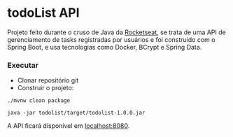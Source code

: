 <h1>todoList API</h1>

Projeto feito durante o cruso de Java da [Rocketseat](https://rocketseat.com.br), se trata de uma API de gerenciamento de tasks registradas por usuários e foi construído com o 
Spring Boot, e usa tecnologias como Docker, BCrypt e Spring Data.

### Executar
- Clonar repositório git
- Construir o projeto:
```
./mvnw clean package
```
```
java -jar todolist/target/todolist-1.0.0.jar
```
A API ficará disponível em [localhost:8080](http://localhost:8080).

